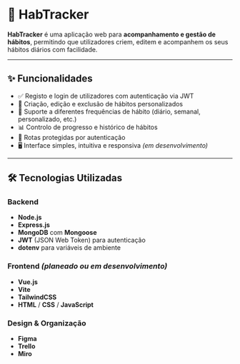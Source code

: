 # 🧠 HabTracker

**HabTracker** é uma aplicação web para **acompanhamento e gestão de hábitos**, permitindo que utilizadores criem, editem e acompanhem os seus hábitos diários com facilidade.

---

## ✨ Funcionalidades

- ✅ Registo e login de utilizadores com autenticação via JWT
- 🧩 Criação, edição e exclusão de hábitos personalizados
- 📅 Suporte a diferentes frequências de hábito (diário, semanal, personalizado, etc.)
- 📊 Controlo de progresso e histórico de hábitos
- 🔐 Rotas protegidas por autenticação
- 🖥️ Interface simples, intuitiva e responsiva *(em desenvolvimento)*

---

## 🛠️ Tecnologias Utilizadas

### Backend
- **Node.js**
- **Express.js**
- **MongoDB** com **Mongoose**
- **JWT** (JSON Web Token) para autenticação
- **dotenv** para variáveis de ambiente

### Frontend *(planeado ou em desenvolvimento)*
- **Vue.js**
- **Vite**
- **TailwindCSS**
- **HTML** / **CSS** / **JavaScript**

### Design & Organização
- **Figma**
- **Trello**
- **Miro**